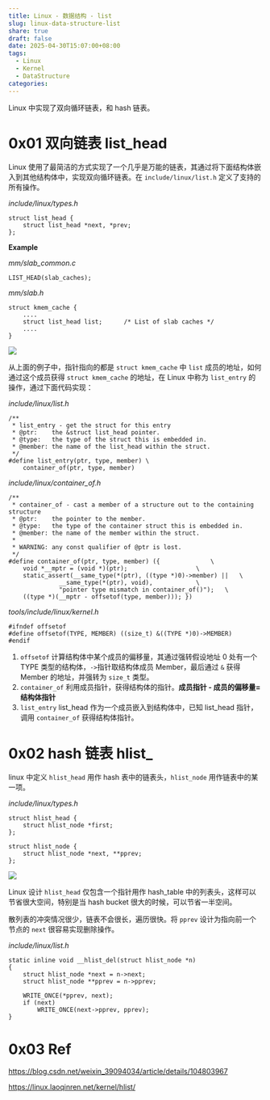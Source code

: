 ```yaml
---
title: Linux - 数据结构 - list
slug: linux-data-structure-list
share: true
draft: false
date: 2025-04-30T15:07:00+08:00
tags:
  - Linux
  - Kernel
  - DataStructure
categories:
---
```


Linux 中实现了双向循环链表，和 hash 链表。

# 0x01 双向链表 list_head

Linux 使用了最简洁的方式实现了一个几乎是万能的链表，其通过将下面结构体嵌入到其他结构体中，实现双向循环链表。在 `include/linux/list.h` 定义了支持的所有操作。

*include/linux/types.h*
```
struct list_head {
	struct list_head *next, *prev;
};
```

**Example**

*mm/slab_common.c*
```
LIST_HEAD(slab_caches);
```

*mm/slab.h*
```
struct kmem_cache {
    ....
    struct list_head list;		/* List of slab caches */
    ....
}
```
![](https://img.jaxwang.top/2025/04/c8590fa84ab49e876bb5296f2dc13712.png)

从上面的例子中，指针指向的都是 `struct kmem_cache` 中 `list` 成员的地址，如何通过这个成员获得 `struct kmem_cache` 的地址，在 Linux 中称为 `list_entry` 的操作，通过下面代码实现：

*include/linux/list.h*
```
/**
 * list_entry - get the struct for this entry
 * @ptr:	the &struct list_head pointer.
 * @type:	the type of the struct this is embedded in.
 * @member:	the name of the list_head within the struct.
 */
#define list_entry(ptr, type, member) \
	container_of(ptr, type, member)
```

*include/linux/container_of.h*
```
/**
 * container_of - cast a member of a structure out to the containing structure
 * @ptr:	the pointer to the member.
 * @type:	the type of the container struct this is embedded in.
 * @member:	the name of the member within the struct.
 *
 * WARNING: any const qualifier of @ptr is lost.
 */
#define container_of(ptr, type, member) ({				\
	void *__mptr = (void *)(ptr);					\
	static_assert(__same_type(*(ptr), ((type *)0)->member) ||	\
		      __same_type(*(ptr), void),			\
		      "pointer type mismatch in container_of()");	\
	((type *)(__mptr - offsetof(type, member))); })
```

*tools/include/linux/kernel.h*
```
#ifndef offsetof
#define offsetof(TYPE, MEMBER) ((size_t) &((TYPE *)0)->MEMBER)
#endif
```

1. `offsetof` 计算结构体中某个成员的偏移量，其通过强转假设地址 0 处有一个 TYPE 类型的结构体，`->`指针取结构体成员 Member，最后通过 `&` 获得 Member 的地址，并强转为 `size_t` 类型。
2. `container_of` 利用成员指针，获得结构体的指针。**成员指针 - 成员的偏移量=结构体指针**
3. `list_entry` list_head 作为一个成员嵌入到结构体中，已知 list_head 指针，调用 `container_of` 获得结构体指针。



# 0x02 hash 链表 hlist_

linux 中定义 `hlist_head` 用作 hash 表中的链表头，`hlist_node` 用作链表中的某一项。

*include/linux/types.h*
```
struct hlist_head {
	struct hlist_node *first;
};

struct hlist_node {
	struct hlist_node *next, **pprev;
};
```

![](https://img.jaxwang.top/2025/04/743a01bbad60899615e2f1507da5f383.png)

Linux 设计 `hlist_head` 仅包含一个指针用作 hash_table 中的列表头，这样可以节省很大空间，特别是当 hash bucket 很大的时候，可以节省一半空间。

散列表的冲突情况很少，链表不会很长，遍历很快。将 `pprev` 设计为指向前一个节点的 `next` 很容易实现删除操作。

*include/linux/list.h*
```
static inline void __hlist_del(struct hlist_node *n)
{
	struct hlist_node *next = n->next;
	struct hlist_node **pprev = n->pprev;

	WRITE_ONCE(*pprev, next);
	if (next)
		WRITE_ONCE(next->pprev, pprev);
}
```


# 0x03 Ref
https://blog.csdn.net/weixin_39094034/article/details/104803967

https://linux.laoqinren.net/kernel/hlist/